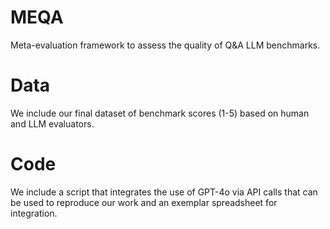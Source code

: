 # MEQA
Meta-evaluation framework to assess the quality of Q&amp;A LLM benchmarks.

# Data
We include our final dataset of benchmark scores (1-5) based on human and LLM evaluators.

# Code
We include a script that integrates the use of GPT-4o via API calls that can be used to reproduce our work and an exemplar spreadsheet for integration.
